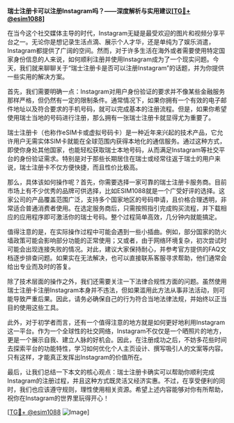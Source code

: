 **瑞士注册卡可以注册Instagram吗？——深度解析与实用建议[[TG💪+ @esim1088](https://t.me/s/esim1088)]**

在当今这个社交媒体主导的时代，Instagram无疑是最受欢迎的图片和视频分享平台之一。无论你是想记录生活点滴、展示个人才华，还是单纯为了娱乐消遣，Instagram都提供了广阔的空间。然而，对于许多生活在海外或者需要使用特定国家身份信息的人来说，如何顺利注册并使用Instagram成为了一个现实问题。今天，我们就来聊聊关于“瑞士注册卡是否可以注册Instagram”的话题，并为你提供一些实用的解决方案。

首先，我们需要明确一点：Instagram对用户身份验证的要求并不像某些金融服务那样严格，但仍然有一定的限制条件。通常情况下，如果你拥有一个有效的电子邮件地址以及符合要求的手机号码，就可以完成基本的注册流程。但是，如果你希望使用瑞士当地的号码进行注册，那么拥有一张瑞士注册卡就显得尤为重要了。

瑞士注册卡（也称作eSIM卡或虚拟号码卡）是一种近年来兴起的技术产品，它允许用户无需实体SIM卡就能在全球范围内获得本地化的通信服务。通过这种方式，即使你身处其他国家，也能轻松获取瑞士本地号码，从而满足Instagram等社交平台的身份验证需求。特别是对于那些长期居住在瑞士或经常往返于瑞士的用户来说，瑞士注册卡不仅方便快捷，而且性价比极高。

那么，具体该如何操作呢？首先，你需要选择一家可靠的瑞士注册卡服务商。目前市场上有不少优秀的品牌可供选择，比如ESIM1088就是一个广受好评的选择。这家公司的产品覆盖范围广泛，支持多个国家地区的号码申请，且价格合理透明，非常适合普通消费者使用。在选定服务商后，只需按照指引完成购买流程，并下载相应的应用程序即可激活你的瑞士号码。整个过程简单高效，几分钟内就能搞定。

值得注意的是，在实际操作过程中可能会遇到一些小插曲。例如，部分国家的防火墙政策可能会影响部分功能的正常使用；又或者，由于网络环境复杂，初次尝试时可能会出现连接失败的情况。对此，建议大家保持耐心，并参考官方提供的FAQ文档逐步排查问题。如果实在无法解决，也可以直接联系客服寻求帮助，他们通常会给出专业而及时的答复。

除了技术层面的操作之外，我们还需要关注一下法律合规性方面的问题。虽然使用瑞士注册卡注册Instagram本身并不违法，但如果滥用此方法从事非法活动，则可能导致严重后果。因此，请务必确保自己的行为符合当地法律法规，并始终以正当目的使用这些工具。

此外，对于初学者而言，还有一个值得注意的地方就是如何更好地利用Instagram这一平台。作为一个全球性的社交网络，Instagram不仅仅是一个晒照片的地方，更是一个展示自我、建立人脉的好机会。因此，在注册成功之后，不妨多花些时间去探索平台的功能特性，学习如何优化个人主页设计、撰写吸引人的文案等内容。只有这样，才能真正发挥出Instagram的价值所在。

最后，让我们总结一下本文的核心观点：瑞士注册卡确实可以帮助你顺利完成Instagram的注册过程，并且这种方式既灵活又经济实惠。不过，在享受便利的同时，我们也应该遵守规则，理性使用相关资源。希望上述内容能够对你有所帮助，祝你在Instagram的世界里玩得开心！

[[TG💪+ @esim1088](https://t.me/s/esim1088) ![Image](https://i.postimg.cc/4NQfJmqS/Snipaste-2025-05-13-00-14-12.png)]